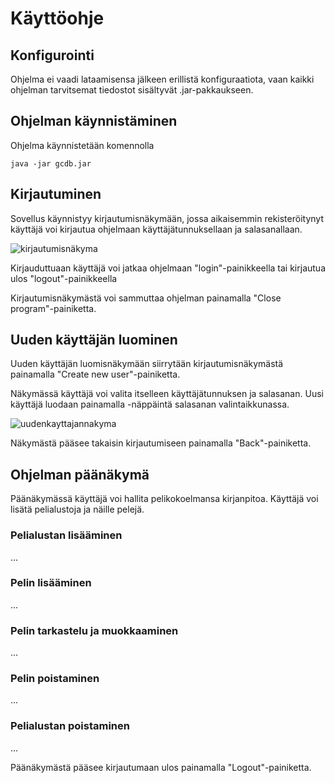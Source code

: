 # Käyttöohje

## Konfigurointi

Ohjelma ei vaadi lataamisensa jälkeen erillistä konfiguraatiota, vaan kaikki ohjelman tarvitsemat
tiedostot sisältyvät .jar-pakkaukseen.

## Ohjelman käynnistäminen

Ohjelma käynnistetään komennolla

```
java -jar gcdb.jar
```


## Kirjautuminen

Sovellus käynnistyy kirjautumisnäkymään, jossa aikaisemmin rekisteröitynyt käyttäjä voi kirjautua
ohjelmaan käyttäjätunnuksellaan ja salasanallaan.

![kirjautumisnäkyma](https://github.com/sokkanen/ot-harjoitustyo/blob/master/dokumentointi/kuvat/loginwindow.jpg)

Kirjauduttuaan käyttäjä voi jatkaa ohjelmaan "login"-painikkeella tai kirjautua ulos "logout"-painikkeella

Kirjautumisnäkymästä voi sammuttaa ohjelman painamalla "Close program"-painiketta.

## Uuden käyttäjän luominen

Uuden käyttäjän luomisnäkymään siirrytään kirjautumisnäkymästä painamalla "Create new user"-painiketta.

Näkymässä käyttäjä voi valita itselleen käyttäjätunnuksen ja salasanan. Uusi käyttäjä luodaan painamalla
<ENTER> -näppäintä salasanan valintaikkunassa.

![uudenkayttajannakyma](https://github.com/sokkanen/ot-harjoitustyo/blob/master/dokumentointi/kuvat/newuserwindow.jpg)

Näkymästä pääsee takaisin kirjautumiseen painamalla "Back"-painiketta.

## Ohjelman päänäkymä

Päänäkymässä käyttäjä voi hallita pelikokoelmansa kirjanpitoa. Käyttäjä voi lisätä pelialustoja ja näille 
pelejä. 

### Pelialustan lisääminen

...

### Pelin lisääminen

...

### Pelin tarkastelu ja muokkaaminen

...

### Pelin poistaminen

...

### Pelialustan poistaminen

...

Päänäkymästä pääsee kirjautumaan ulos painamalla "Logout"-painiketta.


